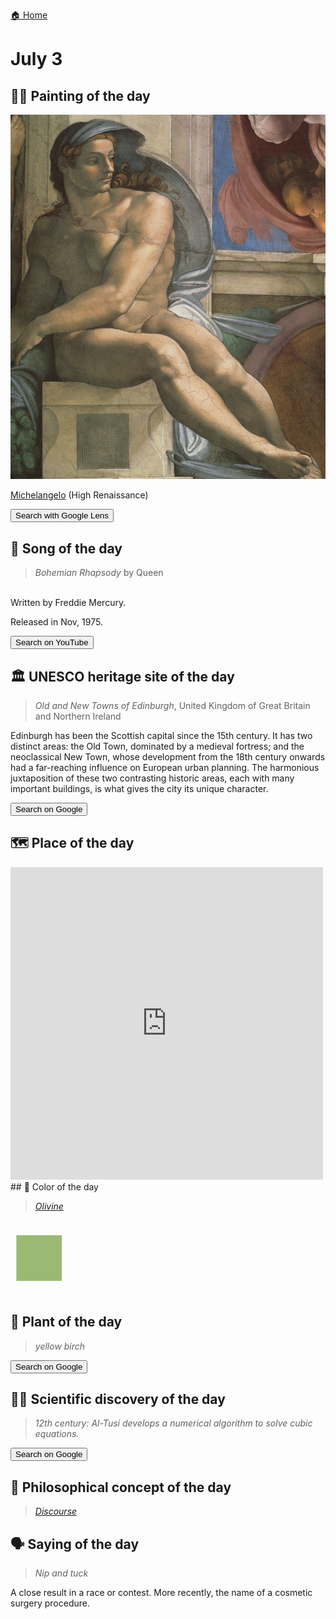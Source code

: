 
[🏠 Home](../../index.md)

# July 3

## 🧑‍🎨 Painting of the day

<img width="600" src="../img/Michelangelo_5.jpg">

[Michelangelo](https://en.wikipedia.org/wiki/Michelangelo) (High Renaissance)

<button class="btn btn-success"
onclick=" window.open('https://lens.google.com/uploadbyurl?url=https://iretes.github.io/one-a-day/data/img/Michelangelo_5.jpg','_blank')">
Search with Google Lens
</button>

## 🎼 Song of the day

> *Bohemian Rhapsody*
by Queen

<br />Written by Freddie Mercury.

Released in Nov, 1975.

<button class="btn btn-success"
onclick=" window.open('http://www.youtube.com/search?q=Bohemian Rhapsody by Queen','_blank')">
Search on YouTube
</button>

## 🏛️ UNESCO heritage site of the day

> *Old and New Towns of Edinburgh*, United Kingdom of Great Britain and Northern Ireland

<p>Edinburgh has been the Scottish capital since the 15th century. It has two distinct areas: the Old Town, dominated by a medieval fortress; and the neoclassical New Town, whose development from the 18th century onwards had a far-reaching influence on European urban planning. The harmonious juxtaposition of these two contrasting historic areas, each with many important buildings, is what gives the city its unique character.</p>

<button class="btn btn-success"
onclick=" window.open('http://www.google.com/search?q=Old and New Towns of Edinburgh','_blank')">
Search on Google
</button>

## 🗺️ Place of the day

<iframe
src="https://www.mapcrunch.com"
name="mapcrunch"
width="500"
height="500"
allowTransparency="true"
scrolling="no"
frameborder="0"
>
</iframe>
## 🎨 Color of the day

> *[Olivine](https://en.wikipedia.org/wiki/Olive_(color)#Olivine)*

<div style="color:#9AB973; font-size: 100px;">&#9632;</div>

## 🌿 Plant of the day

> *yellow birch*

<button class="btn btn-success"
onclick=" window.open('http://www.google.com/search?q=yellow birch','_blank')">
Search on Google
</button>

## 🧑‍🔬 Scientific discovery of the day

> *12th century: Al-Tusi develops a numerical algorithm to solve cubic equations.*

<button class="btn btn-success"
onclick=" window.open('http://www.google.com/search?q=12th century: Al-Tusi develops a numerical algorithm to solve cubic equations.','_blank')"> 
Search on Google
</button>

## 💭 Philosophical concept of the day

> *[Discourse](https://en.wikipedia.org/wiki/Discourse)*

## 🗣️ Saying of the day

> *Nip and tuck*

A close result in a race or contest. More recently, the name of a cosmetic surgery procedure. 
